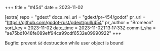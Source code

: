 +++
title = "#454"
date = 2023-11-02

[extra]
repo = "gdext"
docs_rel_url = "gdext/pr-454/godot"
pr_url = "https://github.com/godot-rust/gdext/pull/454"
pr_author = "Bromeon"
sort_key = 2023-11-02
date_time = 2023-11-02T13:17:33Z
commit_sha = "ae75bd1048fe089eff94ca99cdf6532e09990922"
+++

Bugfix: prevent `Gd` destruction while user object is bound
